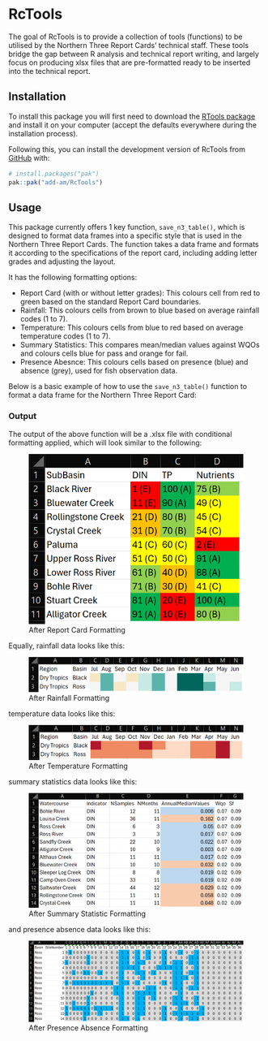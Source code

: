 
<!-- README.md is generated from README.Rmd. Please edit that file -->

# RcTools

<!-- badges: start -->

<!-- badges: end -->

The goal of RcTools is to provide a collection of tools (functions) to
be utilised by the Northern Three Report Cards’ technical staff. These
tools bridge the gap between R analysis and technical report writing,
and largely focus on producing xlsx files that are pre-formatted ready
to be inserted into the technical report.

## Installation

To install this package you will first need to download the [RTools
package](https://cran.r-project.org/bin/windows/Rtools/rtools45/rtools.html)
and install it on your computer (accept the defaults everywhere during
the installation process).

Following this, you can install the development version of RcTools from
[GitHub](https://github.com/) with:

``` r
# install.packages("pak")
pak::pak("add-am/RcTools")
```

## Usage

This package currently offers 1 key function, `save_n3_table()`, which
is designed to format data frames into a specific style that is used in
the Northern Three Report Cards. The function takes a data frame and
formats it according to the specifications of the report card, including
adding letter grades and adjusting the layout.

It has the following formatting options:

- Report Card (with or without letter grades): This colours cell from
  red to green based on the standard Report Card boundaries.
- Rainfall: This colours cells from brown to blue based on average
  rainfall codes (1 to 7).
- Temperature: This colours cells from blue to red based on average
  temperature codes (1 to 7).
- Summary Statistics: This compares mean/median values against WQOs and
  colours cells blue for pass and orange for fail.
- Presence Abesnce: This colours cells based on presence (blue) and
  absence (grey), used for fish observation data.

Below is a basic example of how to use the `save_n3_table()` function to
format a data frame for the Northern Three Report Card:

### Output

The output of the above function will be a .xlsx file with conditional
formatting applied, which will look similar to the following:

<figure>
<img src="man/figures/README-after-report-card-formatting.png"
alt="After Report Card Formatting" />
<figcaption aria-hidden="true">After Report Card Formatting</figcaption>
</figure>

Equally, rainfall data looks like this:

<figure>
<img src="man/figures/README-after-rainfall-formatting.png"
alt="After Rainfall Formatting" />
<figcaption aria-hidden="true">After Rainfall Formatting</figcaption>
</figure>

temperature data looks like this:

<figure>
<img src="man/figures/README-after-temperature-formatting.png"
alt="After Temperature Formatting" />
<figcaption aria-hidden="true">After Temperature Formatting</figcaption>
</figure>

summary statistics data looks like this:

<figure>
<img src="man/figures/README-after-summary-statistic-formatting.png"
alt="After Summary Statistic Formatting" />
<figcaption aria-hidden="true">After Summary Statistic
Formatting</figcaption>
</figure>

and presence absence data looks like this:

<figure>
<img src="man/figures/README-after-presence-absence-formatting.png"
alt="After Presence Absence Formatting" />
<figcaption aria-hidden="true">After Presence Absence
Formatting</figcaption>
</figure>
